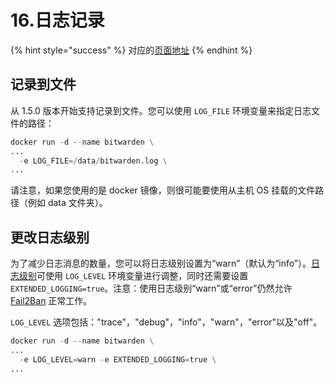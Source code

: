 # 16.日志记录

{% hint style="success" %}
对应的[页面地址](https://github.com/dani-garcia/bitwarden_rs/wiki/Logging)
{% endhint %}

## 记录到文件 <a id="logging-to-a-file"></a>

从 1.5.0 版本开始支持记录到文件。您可以使用 `LOG_FILE` 环境变量来指定日志文件的路径：

```python
docker run -d --name bitwarden \
...
  -e LOG_FILE=/data/bitwarden.log \
...
```

请注意，如果您使用的是 docker 镜像，则很可能要使用从主机 OS 挂载的文件路径（例如 data 文件夹）。

## 更改日志级别 <a id="change-the-log-level"></a>

为了减少日志消息的数量，您可以将日志级别设置为“warn”（默认为“info”）。[日志级别](https://docs.rs/log/0.4.7/log/enum.Level.html#variants)可使用 `LOG_LEVEL` 环境变量进行调整，同时还需要设置 `EXTENDED_LOGGING=true`。注意：使用日志级别“warn”或“error”仍然允许 [Fail2Ban](fail2ban-setup.md) 正常工作。

`LOG_LEVEL` 选项包括："trace"，"debug"，"info"，"warn"，"error"以及"off"。

```python
docker run -d --name bitwarden \
...
  -e LOG_LEVEL=warn -e EXTENDED_LOGGING=true \
...
```

